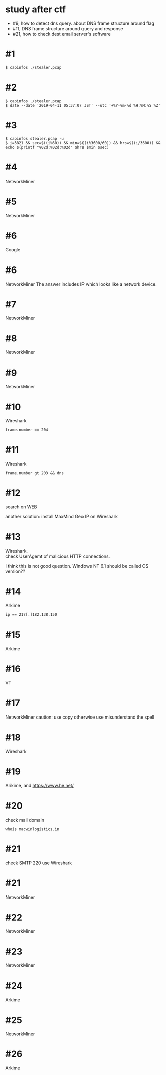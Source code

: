 
# study after ctf
- #9, how to detect dns query. about DNS frame structure around flag
- #11, DNS frame structure around query and response
- #21, how to check dest email server's software

# #1
```
$ capinfos ./stealer.pcap
```

# #2
```
$ capinfos ./stealer.pcap
$ date --date '2019-04-11 05:37:07 JST' --utc '+%Y-%m-%d %H:%M:%S %Z'
```

# #3
```
$ capinfos stealer.pcap -u
$ i=3821 && sec=$((i%60)) && min=$((i%3600/60)) && hrs=$((i/3600)) && echo $(printf "%02d:%02d:%02d" $hrs $min $sec)
```

# #4
NetworkMiner

# #5
NetworkMiner

# #6
Google

# #6
NetworkMiner
The answer includes IP which looks like a network device.

# #7
NetworkMiner

# #8
NetworkMiner

# #9
NetworkMiner

# #10
Wireshark
```
frame.number == 204
```

# #11
Wireshark
```
frame.number gt 203 && dns
```

# #12
search on WEB

another solution: install MaxMind Geo IP on Wireshark

# #13
Wireshark.  
check UserAgemt of malicious HTTP connections.  
  
I think this is not good question.
Windows NT 6.1 should be called OS version??

# #14
Arkime
```
ip == 217[.]182.138.150
```

# #15
Arkime

# #16
VT

# #17
NetworkMiner
caution: use copy otherwise use misunderstand the spell

# #18
Wireshark

# #19
Arikime, and https://www.he.net/

# #20
check mail domain
```
whois macwinlogistics.in
```

# #21
check SMTP 220
use Wireshark

# #21
NetworkMiner

# #22
NetworkMiner

# #23
NetworkMiner

# #24
Arkime

# #25
NetworkMiner

# #26
Arkime

